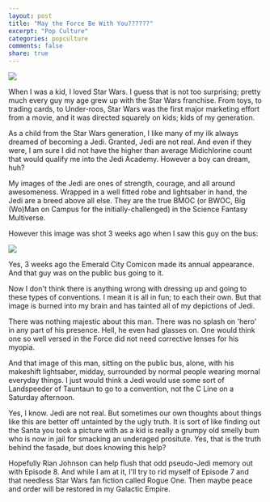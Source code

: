 ```yaml
---
layout: post
title: "May the Force Be With You??????"
excerpt: "Pop Culture"
categories: popculture
comments: false
share: true
---
```


![](http://www.insidethemagic.net/wp-content/uploads/2010/08/jedi.jpg)





When I was a kid, I loved Star Wars. I guess that is not too surprising; pretty much every guy my age grew up with the Star Wars franchise. From toys, to trading cards, to Under-roos, Star Wars was the first major marketing effort from a movie, and it was directed squarely on kids; kids of my generation.


As a child from the Star Wars generation, I like many of my ilk always dreamed of becoming a Jedi. Granted, Jedi are not real. And even if they were, I am sure I did not have the higher than average Midichlorine count that would qualify me into the Jedi Academy. However a boy can dream, huh?



My images of the Jedi are ones of strength, courage, and all around awesomeness. Wrapped in a well fitted robe and lightsaber in hand, the Jedi are a breed above all else. They are the true BMOC (or BWOC, Big (Wo)Man on Campus for the initially-challenged) in the Science Fantasy Multiverse. 


However this image was shot 3 weeks ago when I saw this guy on the bus:


![](https://www.thesun.co.uk/wp-content/uploads/2016/08/nintchdbpict000261409815.jpg?w=640&strip=all)


Yes, 3 weeks ago the Emerald City Comicon made its annual appearance. And that guy was on the public bus going to it.



Now I don't think there is anything wrong with dressing up and going to these types of conventions. I mean it is all in fun; to each their own. But that image is burned into my brain and has tainted all of my depictions of Jedi.


There was nothing majestic about this man. There was no splash on 'hero' in any part of his presence. Hell, he even had glasses on. One would think one so well versed in the Force did not need corrective lenses for his myopia. 


And that image of this man, sitting on the public bus, alone, with his makeshift lightsaber, midday, surrounded by normal people wearing mornal everyday things. I just would think a Jedi would use some sort of Landspeeder of Tauntaun to go to a convention, not the C Line on a Saturday afternoon. 


Yes, I know. Jedi are not real. But sometimes our own thoughts about things like this are better off untainted by the ugly truth. It is sort of like finding out the Santa you took a picture with as a kid is really a grumpy old smelly bum who is now in jail for smacking an underaged prositute. Yes, that is the truth behind the fasade, but does knowing this help?


Hopefully Rian Johnson can help flush that odd pseudo-Jedi memory out with Episode 8. And while I am at it, I'll try to rid myself of Episode 7 and that needless Star Wars fan fiction called Rogue One. Then maybe peace and order will be restored in my Galactic Empire.










